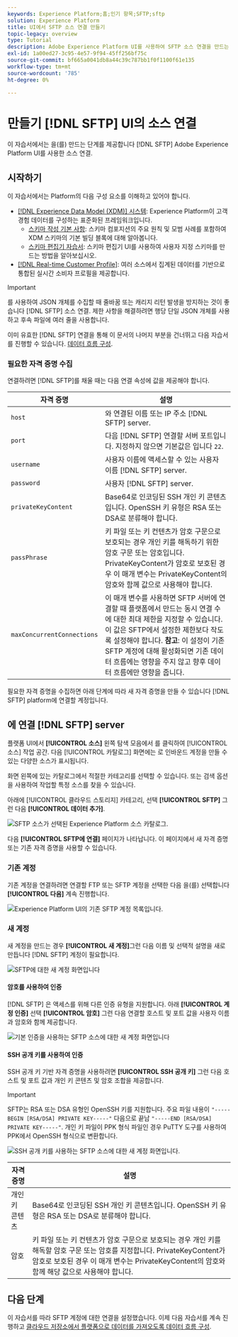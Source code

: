 ```yaml
---
keywords: Experience Platform;홈;인기 항목;SFTP;sftp
solution: Experience Platform
title: UI에서 SFTP 소스 연결 만들기
topic-legacy: overview
type: Tutorial
description: Adobe Experience Platform UI를 사용하여 SFTP 소스 연결을 만드는 방법을 알아봅니다.
exl-id: 1a00ed27-3c95-4e57-9f94-45ff256bf75c
source-git-commit: bf665a0041db8a44c39c787bb1f0f1100f61e135
workflow-type: tm+mt
source-wordcount: '785'
ht-degree: 0%

---
```


# 만들기 [!DNL SFTP] UI의 소스 연결

이 자습서에서는 을(를) 만드는 단계를 제공합니다 [!DNL SFTP] Adobe Experience Platform UI를 사용한 소스 연결.

## 시작하기

이 자습서에서는 Platform의 다음 구성 요소를 이해하고 있어야 합니다.

* [[!DNL Experience Data Model (XDM)] 시스템](../../../../../xdm/home.md): Experience Platform이 고객 경험 데이터를 구성하는 표준화된 프레임워크입니다.
   * [스키마 작성 기본 사항](../../../../../xdm/schema/composition.md): 스키마 컴포지션의 주요 원칙 및 모범 사례를 포함하여 XDM 스키마의 기본 빌딩 블록에 대해 알아봅니다.
   * [스키마 편집기 자습서](../../../../../xdm/tutorials/create-schema-ui.md): 스키마 편집기 UI를 사용하여 사용자 지정 스키마를 만드는 방법을 알아보십시오.
* [[!DNL Real-time Customer Profile]](../../../../../profile/home.md): 여러 소스에서 집계된 데이터를 기반으로 통합된 실시간 소비자 프로필을 제공합니다.

>[!IMPORTANT]
>
>를 사용하여 JSON 개체를 수집할 때 줄바꿈 또는 캐리지 리턴 발생을 방지하는 것이 좋습니다 [!DNL SFTP] 소스 연결. 제한 사항을 해결하려면 행당 단일 JSON 개체를 사용하고 후속 파일에 여러 줄을 사용합니다.

이미 유효한 [!DNL SFTP] 연결을 통해 이 문서의 나머지 부분을 건너뛰고 다음 자습서를 진행할 수 있습니다. [데이터 흐름 구성](../../dataflow/batch/cloud-storage.md).

### 필요한 자격 증명 수집

연결하려면 [!DNL SFTP]를 채울 때는 다음 연결 속성에 값을 제공해야 합니다.

| 자격 증명 | 설명 |
| ---------- | ----------- |
| `host` | 와 연결된 이름 또는 IP 주소 [!DNL SFTP] server. |
| `port` | 다음 [!DNL SFTP] 연결할 서버 포트입니다. 지정하지 않으면 기본값은 입니다 `22`. |
| `username` | 사용자 이름에 액세스할 수 있는 사용자 이름 [!DNL SFTP] server. |
| `password` | 사용자 [!DNL SFTP] server. |
| `privateKeyContent` | Base64로 인코딩된 SSH 개인 키 콘텐츠입니다. OpenSSH 키 유형은 RSA 또는 DSA로 분류해야 합니다. |
| `passPhrase` | 키 파일 또는 키 컨텐츠가 암호 구문으로 보호되는 경우 개인 키를 해독하기 위한 암호 구문 또는 암호입니다. PrivateKeyContent가 암호로 보호된 경우 이 매개 변수는 PrivateKeyContent의 암호와 함께 값으로 사용해야 합니다. |
| `maxConcurrentConnections` | 이 매개 변수를 사용하면 SFTP 서버에 연결할 때 플랫폼에서 만드는 동시 연결 수에 대한 최대 제한을 지정할 수 있습니다. 이 값은 SFTP에서 설정한 제한보다 작도록 설정해야 합니다. **참고**: 이 설정이 기존 SFTP 계정에 대해 활성화되면 기존 데이터 흐름에는 영향을 주지 않고 향후 데이터 흐름에만 영향을 줍니다. |

필요한 자격 증명을 수집하면 아래 단계에 따라 새 자격 증명을 만들 수 있습니다 [!DNL SFTP] platform에 연결할 계정입니다.

## 에 연결 [!DNL SFTP] server

플랫폼 UI에서 **[!UICONTROL 소스]** 왼쪽 탐색 모음에서 를 클릭하여 [!UICONTROL 소스] 작업 공간. 다음 [!UICONTROL 카탈로그] 화면에는 로 인바운드 계정을 만들 수 있는 다양한 소스가 표시됩니다.

화면 왼쪽에 있는 카탈로그에서 적절한 카테고리를 선택할 수 있습니다. 또는 검색 옵션을 사용하여 작업할 특정 소스를 찾을 수 있습니다.

아래에 [!UICONTROL 클라우드 스토리지] 카테고리, 선택 **[!UICONTROL SFTP]** 그런 다음 **[!UICONTROL 데이터 추가]**.

![SFTP 소스가 선택된 Experience Platform 소스 카탈로그.](../../../../images/tutorials/create/sftp/catalog.png)

다음 **[!UICONTROL SFTP에 연결]** 페이지가 나타납니다. 이 페이지에서 새 자격 증명 또는 기존 자격 증명을 사용할 수 있습니다.

### 기존 계정

기존 계정을 연결하려면 연결할 FTP 또는 SFTP 계정을 선택한 다음 을(를) 선택합니다 **[!UICONTROL 다음]** 계속 진행합니다.

![Experience Platform UI의 기존 SFTP 계정 목록입니다.](../../../../images/tutorials/create/sftp/existing.png)

### 새 계정

새 계정을 만드는 경우 **[!UICONTROL 새 계정]**&#x200B;그런 다음 이름 및 선택적 설명을 새로 만듭니다 [!DNL SFTP] 계정이 필요합니다.

![SFTP에 대한 새 계정 화면입니다](../../../../images/tutorials/create/sftp/new.png)

#### 암호를 사용하여 인증

[!DNL SFTP] 은 액세스를 위해 다른 인증 유형을 지원합니다. 아래 **[!UICONTROL 계정 인증]** 선택 **[!UICONTROL 암호]** 그런 다음 연결할 호스트 및 포트 값을 사용자 이름과 암호와 함께 제공합니다.

![기본 인증을 사용하는 SFTP 소스에 대한 새 계정 화면입니다](../../../../images/tutorials/create/sftp/password.png)

#### SSH 공개 키를 사용하여 인증

SSH 공개 키 기반 자격 증명을 사용하려면 **[!UICONTROL SSH 공개 키]**  그런 다음 호스트 및 포트 값과 개인 키 콘텐츠 및 암호 조합을 제공합니다.

>[!IMPORTANT]
>
>SFTP는 RSA 또는 DSA 유형인 OpenSSH 키를 지원합니다. 주요 파일 내용이 `"-----BEGIN [RSA/DSA] PRIVATE KEY-----"` 다음으로 끝남 `"-----END [RSA/DSA] PRIVATE KEY-----"`. 개인 키 파일이 PPK 형식 파일인 경우 PuTTY 도구를 사용하여 PPK에서 OpenSSH 형식으로 변환합니다.

![SSH 공개 키를 사용하는 SFTP 소스에 대한 새 계정 화면입니다.](../../../../images/tutorials/create/sftp/ssh.png)

| 자격 증명 | 설명 |
| ---------- | ----------- |
| 개인 키 콘텐츠 | Base64로 인코딩된 SSH 개인 키 콘텐츠입니다. OpenSSH 키 유형은 RSA 또는 DSA로 분류해야 합니다. |
| 암호 | 키 파일 또는 키 컨텐츠가 암호 구문으로 보호되는 경우 개인 키를 해독할 암호 구문 또는 암호를 지정합니다. PrivateKeyContent가 암호로 보호된 경우 이 매개 변수는 PrivateKeyContent의 암호와 함께 해당 값으로 사용해야 합니다. |


## 다음 단계

이 자습서를 따라 SFTP 계정에 대한 연결을 설정했습니다. 이제 다음 자습서를 계속 진행하고 [클라우드 저장소에서 플랫폼으로 데이터를 가져오도록 데이터 흐름 구성](../../dataflow/batch/cloud-storage.md).
